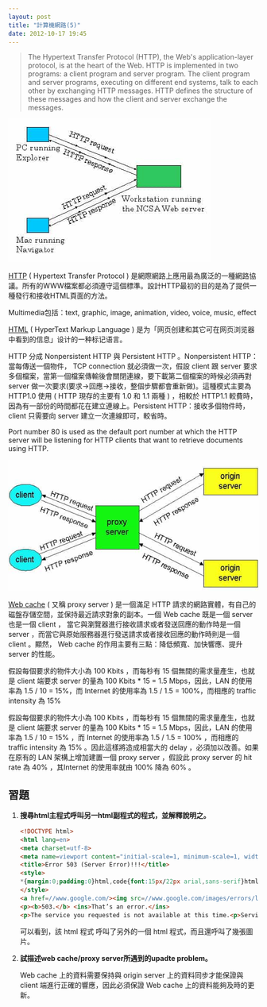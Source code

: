 ```yaml
---
layout: post
title: "計算機網路(5)"
date: 2012-10-17 19:45
---
```

> The Hypertext Transfer Protocol (HTTP), the Web's application-layer protocol, is at the heart of the Web. HTTP is implemented in two programs: a client program and server program. The client program and server programs, executing on different end systems,  talk to each other by exchanging HTTP messages. HTTP defines the structure of these messages and how the client and server exchange the messages.

![HTTP request-response behavior](/assets/img/20121017-1.jpg)

[HTTP](http://en.wikipedia.org/wiki/Http) ( Hypertext Transfer Protocol ) 是網際網路上應用最為廣泛的一種網路協議。所有的WWW檔案都必須遵守這個標準。設計HTTP最初的目的是為了提供一種發行和接收HTML頁面的方法。

Multimedia包括：text, graphic, image, animation, video, voice, music, effect

[HTML](http://en.wikipedia.org/wiki/HTML) ( HyperText Markup Language ) 是为「网页创建和其它可在网页浏览器中看到的信息」设计的一种标记语言。

HTTP 分成 Nonpersistent HTTP 與 Persistent HTTP 。Nonpersistent HTTP：當每傳送一個物件， TCP connection 就必須做一次，假設 client 跟 server 要求多個檔案，當第一個檔案傳輸後會關閉連線，要下載第二個檔案的時候必須再對 server 做一次要求(要求->回應->接收，整個步驟都會重新做)。這種模式主要為 HTTP1.0 使用 ( HTTP 現存的主要有 1.0 和 1.1 兩種 ) ，相較於 HTTP1.1 較費時，因為有一部份的時間都花在建立連線上。Persistent HTTP：接收多個物件時， client 只需要向 server 建立一次連線即可，較省時。

Port number 80 is used as the default port number at which the HTTP server will be listening for HTTP clients that want to retrieve documents using HTTP.

![Clients requesting objects through a Web cache.](/assets/img/20121017-2.jpg)

[Web cache](http://en.wikipedia.org/wiki/Web_cache) ( 又稱 proxy server ) 是一個滿足 HTTP 請求的網路實體，有自己的磁盤存儲空間，並保持最近請求對象的副本。一個 Web cache 既是一個 server 也是一個 client ， 當它與瀏覽器進行接收請求或者發送回應的動作時是一個 server ，而當它與原始服務器進行發送請求或者接收回應的動作時則是一個 client 。顯然， Web cache 的作用主要有三點：降低頻寬、加快響應、提升 server 的性能。

假設每個要求的物件大小為 100 Kbits ，而每秒有 15 個無間的需求量產生，也就是 client 端要求 server 的量為 100 Kbits * 15 = 1.5 Mbps，因此，LAN 的使用率為 1.5 / 10 = 15%，而 Internet 的使用率為 1.5 / 1.5 = 100%，而相應的 traffic intensity 為 15%

假設每個要求的物件大小為 100 Kbits ，而每秒有 15 個無間的需求量產生，也就是 client 端要求 server 的量為 100 Kbits * 15 = 1.5 Mbps，因此，LAN 的使用率為 1.5 / 10 = 15% ，而 Internet 的使用率為 1.5 / 1.5 = 100% ，而相應的 traffic intensity 為 15% 。因此這樣將造成相當大的 delay ，必須加以改善。如果在原有的 LAN 架構上增加建置一個 proxy server ，假設此 proxy server 的 hit rate 為 40% ，其Internet 的使用率就由 100% 降為 60% 。

## 習題
1. **搜尋html主程式呼叫另一html副程式的程式，並解釋說明之。**

   ```html
   <!DOCTYPE html>
   <html lang=en>
   <meta charset=utf-8>
   <meta name=viewport content="initial-scale=1, minimum-scale=1, width=device-width">
   <title>Error 503 (Server Error)!!!</title>
   <style>
   *{margin:0;padding:0}html,code{font:15px/22px arial,sans-serif}html{background:#fff;color:#222;padding:15px}body{margin:7% auto 0;max-width:390px;min-height:180px;padding:30px 0 15px}* > body{background:url(//www.google.com/images/errors/robot.png) 100% 5px no-repeat;padding-right:205px}p{margin:11px 0 22px;overflow:hidden}ins{color:#777;text-decoration:none}a img{border:0}@media screen and (max-width:772px){body{background:none;margin-top:0;max-width:none;padding-right:0}}
   </style>
   <a href=//www.google.com/><img src=//www.google.com/images/errors/logo_sm.gif alt=Google></a>
   <p><b>503.</b> <ins>That’s an error.</ins>
   <p>The service you requested is not available at this time.<p>Service error -27. <ins>That’s all we know.</ins>
   ```

   可以看到，該 html 程式 呼叫了另外的一個 html 程式，而且還呼叫了幾張圖片。

2. **試描述web cache/proxy server所遇到的upadte problem。**

   Web cache 上的資料需要保持與 origin server 上的資料同步才能保證與 client 端進行正確的響應，因此必須保證 Web cache 上的資料能夠及時的更新。
